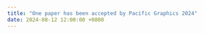 ```yaml
---
title: "One paper has been accepted by Pacific Graphics 2024"
date: 2024-08-12 12:00:00 +0800
---
```

